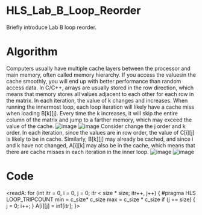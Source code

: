 # HLS_Lab_B_Loop_Reorder
Briefly introduce Lab B loop reorder.
# Algorithm
Computers usually have multiple cache layers between the processor and main memory, often called memory hierarchy. If you access the values ​​in the cache smoothly, you will end up with better performance than random access data.
In C/C++, arrays are usually stored in the row direction, which means that memory stores all values ​​adjacent to each other for each row in the matrix.
In each iteration, the value of k changes and increases. When running the innermost loop, each loop iteration will likely have a cache miss when loading B[k][j]. Every time the k increases, it will skip the entire column of the matrix and jump to a farther memory, which may exceed the value of the cache. 
![image](https://user-images.githubusercontent.com/96122960/160431175-2c2d0fdf-00a0-4dbd-89dc-075b34a2d5f8.png)
![image](https://user-images.githubusercontent.com/96122960/160431209-d474b1f8-205b-4e7a-a8eb-ee6ab84173cf.png)
Consider change the j order and k order. In each iteration, since the values ​​are in row order, the value of C[i][j] is likely to be in cache. Similarly, B[k][j] may already be cached, and since i and k have not changed, A[i][k] may also be in the cache, which means that there are cache misses in each iteration in the inner loop.
![image](https://user-images.githubusercontent.com/96122960/160431096-0d83b30a-a769-4161-9a33-62041271489e.png)
![image](https://user-images.githubusercontent.com/96122960/160431141-5d7e643a-2ad4-4500-bee4-6db455edfcfa.png)
# Code
<readA:
    for (int itr = 0, i = 0, j = 0; itr < size * size; itr++, j++) {
#pragma HLS LOOP_TRIPCOUNT min = c_size* c_size max = c_size * c_size
        if (j == size) {
            j = 0;
            i++;
        }
        A[i][j] = in1[itr];
    }>
